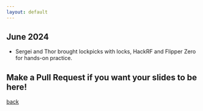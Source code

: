 ```yaml
---
layout: default
---
```


## June 2024  

- Sergei and Thor brought lockpicks with locks, HackRF and Flipper Zero for hands-on practice.

## Make a Pull Request if you want your slides to be here!

[back](/)
